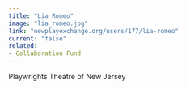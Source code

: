 ```yaml
---
title: "Lia Romeo"
image: "lia_romeo.jpg"
link: "newplayexchange.org/users/177/lia-romeo"
current: "false"
related:
- Collaboration Fund
---
```


Playwrights Theatre of New Jersey

